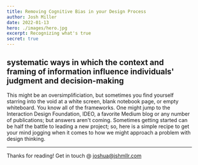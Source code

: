 ```yaml
---
title: Removing Cognitive Bias in your Design Process
author: Josh Miller
date: 2022-01-13
hero: ./images/hero.jpg
excerpt: Recognizing what's true
secret: true
---
```


## systematic ways in which the context and framing of information influence individuals' judgment and decision-making

This might be an oversimplificiation, but sometimes you find yourself starring into the void at a white screen, blank notebook page, or empty whiteboard. You know all of the frameworks. One might jump to the Interaction Design Foundation, IDEO, a favorite Medium blog or any number of publications; but answers aren't coming.
Sometimes getting started can be half the battle to leading a new project; so, here is a simple recipe to get your mind jogging when it comes to how we might approach a problem with design thinking.

---
Thanks for reading!
Get in touch @ [joshua@jshmllr.com](mailto:joshua@jshmllr.com)
